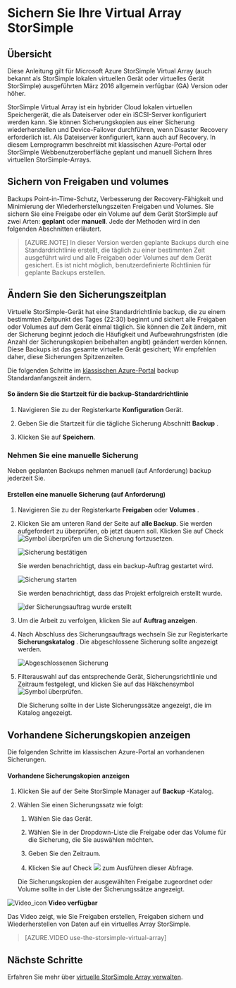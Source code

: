 <properties 
   pageTitle="StorSimple Virtual Array backup Tutorial | Microsoft Azure"
   description="Beschreibt das StorSimple Virtual Array Freigaben und Volumes sichern."
   services="storsimple"
   documentationCenter="NA"
   authors="alkohli"
   manager="carmonm"
   editor="" />
<tags 
   ms.service="storsimple"
   ms.devlang="NA"
   ms.topic="article"
   ms.tgt_pltfrm="NA"
   ms.workload="TBD"
   ms.date="06/07/2016"
   ms.author="alkohli" />

# <a name="back-up-your-storsimple-virtual-array"></a>Sichern Sie Ihre Virtual Array StorSimple

## <a name="overview"></a>Übersicht 

Diese Anleitung gilt für Microsoft Azure StorSimple Virtual Array (auch bekannt als StorSimple lokalen virtuellen Gerät oder virtuelles Gerät StorSimple) ausgeführten März 2016 allgemein verfügbar (GA) Version oder höher.

StorSimple Virtual Array ist ein hybrider Cloud lokalen virtuellen Speichergerät, die als Dateiserver oder ein iSCSI-Server konfiguriert werden kann. Sie können Sicherungskopien aus einer Sicherung wiederherstellen und Device-Failover durchführen, wenn Disaster Recovery erforderlich ist. Als Dateiserver konfiguriert, kann auch auf Recovery. In diesem Lernprogramm beschreibt mit klassischen Azure-Portal oder StorSimple Webbenutzeroberfläche geplant und manuell Sichern Ihres virtuellen StorSimple-Arrays.


## <a name="back-up-shares-and-volumes"></a>Sichern von Freigaben und volumes

Backups Point-in-Time-Schutz, Verbesserung der Recovery-Fähigkeit und Minimierung der Wiederherstellungszeiten Freigaben und Volumes. Sie sichern Sie eine Freigabe oder ein Volume auf dem Gerät StorSimple auf zwei Arten: **geplant** oder **manuell**. Jede der Methoden wird in den folgenden Abschnitten erläutert.

> [AZURE.NOTE] In dieser Version werden geplante Backups durch eine Standardrichtlinie erstellt, die täglich zu einer bestimmten Zeit ausgeführt wird und alle Freigaben oder Volumes auf dem Gerät gesichert. Es ist nicht möglich, benutzerdefinierte Richtlinien für geplante Backups erstellen.

## <a name="change-the-backup-schedule"></a>Ändern Sie den Sicherungszeitplan

Virtuelle StorSimple-Gerät hat eine Standardrichtlinie backup, die zu einem bestimmten Zeitpunkt des Tages (22:30) beginnt und sichert alle Freigaben oder Volumes auf dem Gerät einmal täglich. Sie können die Zeit ändern, mit der Sicherung beginnt jedoch die Häufigkeit und Aufbewahrungsfristen (die Anzahl der Sicherungskopien beibehalten angibt) geändert werden können. Diese Backups ist das gesamte virtuelle Gerät gesichert; Wir empfehlen daher, diese Sicherungen Spitzenzeiten.

Die folgenden Schritte im [klassischen Azure-Portal](https://manage.windowsazure.com/) backup Standardanfangszeit ändern.

#### <a name="to-change-the-start-time-for-the-default-backup-policy"></a>So ändern Sie die Startzeit für die backup-Standardrichtlinie

1. Navigieren Sie zu der Registerkarte **Konfiguration** Gerät.

2. Geben Sie die Startzeit für die tägliche Sicherung Abschnitt **Backup** .

3. Klicken Sie auf **Speichern**.

### <a name="take-a-manual-backup"></a>Nehmen Sie eine manuelle Sicherung

Neben geplanten Backups nehmen manuell (auf Anforderung) backup jederzeit Sie.

#### <a name="to-create-a-manual-on-demand-backup"></a>Erstellen eine manuelle Sicherung (auf Anforderung)

1. Navigieren Sie zu der Registerkarte **Freigaben** oder **Volumes** .

2. Klicken Sie am unteren Rand der Seite auf **alle Backup**. Sie werden aufgefordert zu überprüfen, ob jetzt dauern soll. Klicken Sie auf Check ![Symbol überprüfen](./media/storsimple-ova-backup/image3.png) um die Sicherung fortzusetzen.

    ![Sicherung bestätigen](./media/storsimple-ova-backup/image4.png)

    Sie werden benachrichtigt, dass ein backup-Auftrag gestartet wird.

    ![Sicherung starten](./media/storsimple-ova-backup/image5.png)

    Sie werden benachrichtigt, dass das Projekt erfolgreich erstellt wurde.

    ![der Sicherungsauftrag wurde erstellt](./media/storsimple-ova-backup/image7.png)

3. Um die Arbeit zu verfolgen, klicken Sie auf **Auftrag anzeigen**.

4. Nach Abschluss des Sicherungsauftrags wechseln Sie zur Registerkarte **Sicherungskatalog** . Die abgeschlossene Sicherung sollte angezeigt werden.

    ![Abgeschlossenen Sicherung](./media/storsimple-ova-backup/image8.png)

5. Filterauswahl auf das entsprechende Gerät, Sicherungsrichtlinie und Zeitraum festgelegt, und klicken Sie auf das Häkchensymbol ![Symbol überprüfen](./media/storsimple-ova-backup/image3.png).

    Die Sicherung sollte in der Liste Sicherungssätze angezeigt, die im Katalog angezeigt.

## <a name="view-existing-backups"></a>Vorhandene Sicherungskopien anzeigen

Die folgenden Schritte im klassischen Azure-Portal an vorhandenen Sicherungen.

#### <a name="to-view-existing-backups"></a>Vorhandene Sicherungskopien anzeigen

1. Klicken Sie auf der Seite StorSimple Manager auf **Backup** -Katalog.

2. Wählen Sie einen Sicherungssatz wie folgt:

    1. Wählen Sie das Gerät.

    2. Wählen Sie in der Dropdown-Liste die Freigabe oder das Volume für die Sicherung, die Sie auswählen möchten.

    3. Geben Sie den Zeitraum.

    4. Klicken Sie auf Check ![](./media/storsimple-ova-backup/image3.png) zum Ausführen dieser Abfrage.

    Die Sicherungskopien der ausgewählten Freigabe zugeordnet oder Volume sollte in der Liste der Sicherungssätze angezeigt.

![Video_icon](./media/storsimple-ova-backup/video_icon.png) **Video verfügbar**

Das Video zeigt, wie Sie Freigaben erstellen, Freigaben sichern und Wiederherstellen von Daten auf ein virtuelles Array StorSimple.

> [AZURE.VIDEO use-the-storsimple-virtual-array]

## <a name="next-steps"></a>Nächste Schritte

Erfahren Sie mehr über [virtuelle StorSimple Array verwalten](storsimple-ova-web-ui-admin.md).
